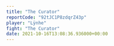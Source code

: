 ```yaml
---
title: "The Curator"
reportCode: "92tJC1P8zdqrZ43p"
player: "Lÿnhe"
fight: "The Curator"
date: 2021-10-16T13:08:36.936000+00:00
---
```

